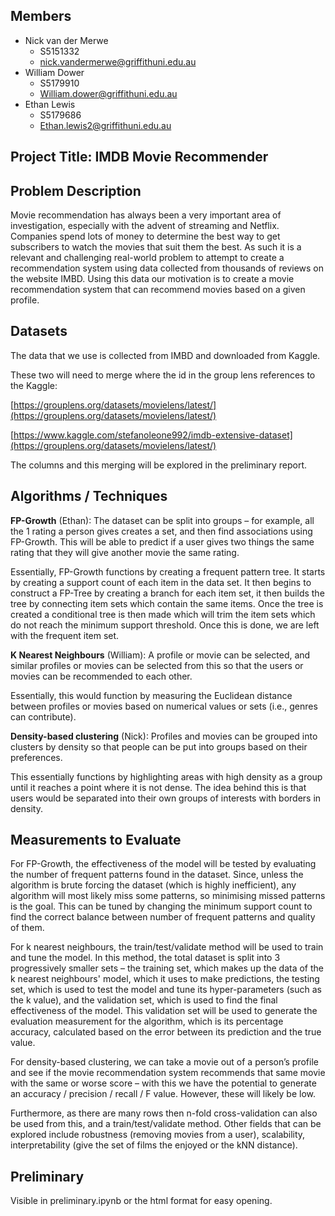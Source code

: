 ## Members 
* Nick van der Merwe 
  * S5151332 
  * nick.vandermerwe@griffithuni.edu.au 
* William Dower 
	* S5179910 
	* William.dower@griffithuni.edu.au 
* Ethan Lewis 
	* S5179686 
	* Ethan.lewis2@griffithuni.edu.au 

## Project Title: IMDB Movie Recommender 

## Problem Description 

Movie recommendation has always been a very important area of investigation, especially with the advent of streaming and Netflix. Companies spend lots of money to determine the best way to get subscribers to watch the movies that suit them the best. As such it is a relevant and challenging real-world problem to attempt to create a recommendation system using data collected from thousands of reviews on the website IMBD. Using this data our motivation is to create a movie recommendation system that can recommend movies based on a given profile. 

## Datasets 

The data that we use is collected from IMBD and downloaded from Kaggle. 

These two will need to merge where the id in the group lens references to the Kaggle: 

[https://grouplens.org/datasets/movielens/latest/](https://grouplens.org/datasets/movielens/latest/)

[https://www.kaggle.com/stefanoleone992/imdb-extensive-dataset](https://grouplens.org/datasets/movielens/latest/)

The columns and this merging will be explored in the preliminary report. 

## Algorithms / Techniques 

**FP-Growth** (Ethan): The dataset can be split into groups – for example, all the 1 rating a person gives creates a set, and then find associations using FP-Growth. This will be able to predict if a user gives two things the same rating that they will give another movie the same rating. 

Essentially, FP-Growth functions by creating a frequent pattern tree.  It starts by creating a support count of each item in the data set. It then begins to construct a FP-Tree by creating a branch for each item set, it then builds the tree by connecting item sets which contain the same items. Once the tree is created a conditional tree is then made which will trim the item sets which do not reach the minimum support threshold. Once this is done, we are left with the frequent item set. 

**K Nearest Neighbours** (William): A profile or movie can be selected, and similar profiles or movies can be selected from this so that the users or movies can be recommended to each other. 

Essentially, this would function by measuring the Euclidean distance between profiles or movies based on numerical values or sets (i.e., genres can contribute).  

**Density-based clustering** (Nick): Profiles and movies can be grouped into clusters by density so that people can be put into groups based on their preferences. 

This essentially functions by highlighting areas with high density as a group until it reaches a point where it is not dense. The idea behind this is that users would be separated into their own groups of interests with borders in density. 

## Measurements to Evaluate 

For FP-Growth, the effectiveness of the model will be tested by evaluating the number of frequent patterns found in the dataset. Since, unless the algorithm is brute forcing the dataset (which is highly inefficient), any algorithm will most likely miss some patterns, so minimising missed patterns is the goal. This can be tuned by changing the minimum support count to find the correct balance between number of frequent patterns and quality of them. 

For k nearest neighbours, the train/test/validate method will be used to train and tune the model. In this method, the total dataset is split into 3 progressively smaller sets – the training set, which makes up the data of the k nearest neighbours' model, which it uses to make predictions, the testing set, which is used to test the model and tune its hyper-parameters (such as the k value), and the validation set, which is used to find the final effectiveness of the model. This validation set will be used to generate the evaluation measurement for the algorithm, which is its percentage accuracy, calculated based on the error between its prediction and the true value. 

For density-based clustering, we can take a movie out of a person’s profile and see if the movie recommendation system recommends that same movie with the same or worse score – with this we have the potential to generate an accuracy / precision / recall / F value. However, these will likely be low.  

Furthermore, as there are many rows then n-fold cross-validation can also be used from this, and a train/test/validate method. Other fields that can be explored include robustness (removing movies from a user), scalability, interpretability (give the set of films the enjoyed or the kNN distance).  

## Preliminary 

Visible in preliminary.ipynb or the html format for easy opening. 
